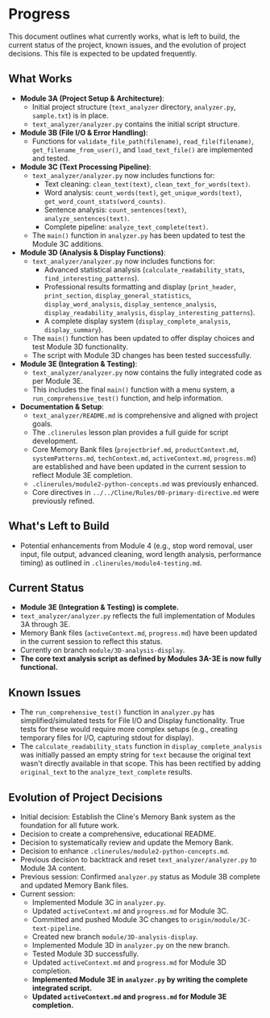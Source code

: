 # Progress

This document outlines what currently works, what is left to build, the current status of the project, known issues, and the evolution of project decisions. This file is expected to be updated frequently.

## What Works

*   **Module 3A (Project Setup & Architecture)**:
    *   Initial project structure (`text_analyzer` directory, `analyzer.py`, `sample.txt`) is in place.
    *   `text_analyzer/analyzer.py` contains the initial script structure.
*   **Module 3B (File I/O & Error Handling)**:
    *   Functions for `validate_file_path(filename)`, `read_file(filename)`, `get_filename_from_user()`, and `load_text_file()` are implemented and tested.
*   **Module 3C (Text Processing Pipeline)**:
    *   `text_analyzer/analyzer.py` now includes functions for:
        *   Text cleaning: `clean_text(text)`, `clean_text_for_words(text)`.
        *   Word analysis: `count_words(text)`, `get_unique_words(text)`, `get_word_count_stats(word_counts)`.
        *   Sentence analysis: `count_sentences(text)`, `analyze_sentences(text)`.
        *   Complete pipeline: `analyze_text_complete(text)`.
    *   The `main()` function in `analyzer.py` has been updated to test the Module 3C additions.
*   **Module 3D (Analysis & Display Functions)**:
    *   `text_analyzer/analyzer.py` now includes functions for:
        *   Advanced statistical analysis (`calculate_readability_stats`, `find_interesting_patterns`).
        *   Professional results formatting and display (`print_header`, `print_section`, `display_general_statistics`, `display_word_analysis`, `display_sentence_analysis`, `display_readability_analysis`, `display_interesting_patterns`).
        *   A complete display system (`display_complete_analysis`, `display_summary`).
    *   The `main()` function has been updated to offer display choices and test Module 3D functionality.
    *   The script with Module 3D changes has been tested successfully.
*   **Module 3E (Integration & Testing)**:
    *   `text_analyzer/analyzer.py` now contains the fully integrated code as per Module 3E.
    *   This includes the final `main()` function with a menu system, a `run_comprehensive_test()` function, and help information.
*   **Documentation & Setup**:
    *   `text_analyzer/README.md` is comprehensive and aligned with project goals.
    *   The `.clinerules` lesson plan provides a full guide for script development.
    *   Core Memory Bank files (`projectbrief.md`, `productContext.md`, `systemPatterns.md`, `techContext.md`, `activeContext.md`, `progress.md`) are established and have been updated in the current session to reflect Module 3E completion.
    *   `.clinerules/module2-python-concepts.md` was previously enhanced.
    *   Core directives in `../../Cline/Rules/00-primary-directive.md` were previously refined.

## What's Left to Build

*   Potential enhancements from Module 4 (e.g., stop word removal, user input, file output, advanced cleaning, word length analysis, performance timing) as outlined in `.clinerules/module4-testing.md`.

## Current Status

*   **Module 3E (Integration & Testing) is complete.**
*   `text_analyzer/analyzer.py` reflects the full implementation of Modules 3A through 3E.
*   Memory Bank files (`activeContext.md`, `progress.md`) have been updated in the current session to reflect this status.
*   Currently on branch `module/3D-analysis-display`.
*   **The core text analysis script as defined by Modules 3A-3E is now fully functional.**

## Known Issues

*   The `run_comprehensive_test()` function in `analyzer.py` has simplified/simulated tests for File I/O and Display functionality. True tests for these would require more complex setups (e.g., creating temporary files for I/O, capturing stdout for display).
*   The `calculate_readability_stats` function in `display_complete_analysis` was initially passed an empty string for `text` because the original text wasn't directly available in that scope. This has been rectified by adding `original_text` to the `analyze_text_complete` results.

## Evolution of Project Decisions

*   Initial decision: Establish the Cline's Memory Bank system as the foundation for all future work.
*   Decision to create a comprehensive, educational README.
*   Decision to systematically review and update the Memory Bank.
*   Decision to enhance `.clinerules/module2-python-concepts.md`.
*   Previous decision to backtrack and reset `text_analyzer/analyzer.py` to Module 3A content.
*   Previous session: Confirmed `analyzer.py` status as Module 3B complete and updated Memory Bank files.
*   Current session:
    *   Implemented Module 3C in `analyzer.py`.
    *   Updated `activeContext.md` and `progress.md` for Module 3C.
    *   Committed and pushed Module 3C changes to `origin/module/3C-text-pipeline`.
    *   Created new branch `module/3D-analysis-display`.
    *   Implemented Module 3D in `analyzer.py` on the new branch.
    *   Tested Module 3D successfully.
    *   Updated `activeContext.md` and `progress.md` for Module 3D completion.
    *   **Implemented Module 3E in `analyzer.py` by writing the complete integrated script.**
    *   **Updated `activeContext.md` and `progress.md` for Module 3E completion.**
